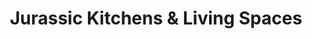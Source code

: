 ---
title: "Jurassic Kitchens & Living Spaces"
url: /budleigh-salterton/jurassic-kitchens-und-living-spaces/
shop: Küchen
---